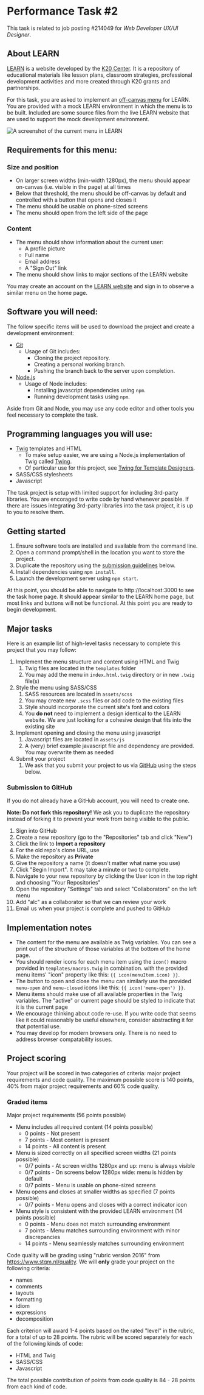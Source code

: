 # Performance Task #2

This task is related to job posting #214049 for _Web Developer UX/UI Designer_.

## About LEARN

[LEARN](https://learn.k20center.ou.edu) is a website developed by the [K20 Center](https://k20center.ou.edu). It is a repository of educational materials
like lesson plans, classroom strategies, professional development activities and more created through K20 grants and
partnerships.

For this task, you are asked to implement an [off-canvas menu](https://www.webfx.com/blog/web-design/off-canvas-menu) 
for LEARN. You are provided with a mock LEARN environment in which the menu is to be built. Included are some source
files from the live LEARN website that are used to support the mock development environment.

![A screenshot of the current menu in LEARN](demo.gif)

## Requirements for this menu:

### Size and position

- On larger screen widths (min-width 1280px), the menu should appear on-canvas (i.e. visible in the page) at all times
- Below that threshold, the menu should be off-canvas by default and controlled with a button that opens and closes it
- The menu should be usable on phone-sized screens
- The menu should open from the left side of the page

### Content

- The menu should show information about the current user:
    - A profile picture
    - Full name
    - Email address
    - A "Sign Out" link
- The menu should show links to major sections of the LEARN website

You may create an account on the [LEARN website](https://learn.k20center.ou.edu) and sign in to observe a similar menu
on the home page.

## Software you will need:

The follow specific items will be used to download the project and create a development environment:

- [Git](https://git-scm.com/)
    - Usage of Git includes:
        - Cloning the project repository.
        - Creating a personal working branch.
        - Pushing the branch back to the server upon completion.
- [Node.js](https://nodejs.org/en/)
    - Usage of Node includes:
        - Installing javascript dependencies using `npm`.
        - Running development tasks using `npm`.

Aside from Git and Node, you may use any code editor and other tools you feel necessary to complete the task.

## Programming languages you will use:

- [Twig](https://twig.symfony.com/) templates and HTML
    - To make setup easier, we are using a Node.js implementation of Twig
      called [Twing](https://nightlycommit.github.io/twing/).
    - Of particular use for this project,
      see [Twing for Template Designers](https://nightlycommit.github.io/twing/templates.html).
- SASS/CSS stylesheets
- Javascript

The task project is setup with limited support for including 3rd-party libraries. You are encoraged to write code by
hand whenever possible. If there are issues integrating 3rd-party libraries into the task project, it is up to you to
resolve them.

## Getting started

1. Ensure software tools are installed and available from the command line.
2. Open a command prompt/shell in the location you want to store the project.
3. Duplicate the repository using the [submission guidelines](#submission-to-github) below.
5. Install dependencies using `npm install`.
6. Launch the development server using `npm start`.

At this point, you should be able to navigate to http://localhost:3000 to see the task home page. It should appear
similar to the LEARN home page, but most links and buttons will not be functional. At this point you are ready to begin
development.

## Major tasks

Here is an example list of high-level tasks necessary to complete this project that you may follow:

1. Implement the menu structure and content using HTML and Twig
    1. Twig files are located in the `templates` folder
    2. You may add the menu in `index.html.twig` directory or in new `.twig` file(s)
2. Style the menu using SASS/CSS
    1. SASS resources are located in `assets/scss`
    2. You may create new `.scss` files or add code to the existing files
    3. Style should incorporate the current site's font and colors
    4. You **do not** need to implement a design identical to the LEARN website. We are just looking for a cohesive
       design
       that fits into the existing site
3. Implement opening and closing the menu using javascript
    1. Javascript files are located in `assets/js`
    2. A (very) brief example javascript file and dependency are provided. You may overwrite them as needed
4. Submit your project
   1. We ask that you submit your project to us via [GitHub](https://github.com) using the steps below.

### Submission to GitHub
If you do not already have a GitHub account, you will need to create one.

**Note: Do not fork this repository!** We ask you to duplicate the repository instead of forking it to prevent
your work from being visible to the public.

1. Sign into GitHub
2. Create a new repository (go to the "Repositories" tab and click "New")
3. Click the link to **Import a repository**
4. For the old repo's clone URL, use [](https://github.com/alc/perf-task-2)
5. Make the repository as **Private**
6. Give the repository a name (it doesn't matter what name you use)
7. Click "Begin Import". It may take a minute or two to complete.
8. Navigate to your new repository by clicking the User icon in the top right and choosing "Your Repositories"
9. Open the repository "Settings" tab and select "Collaborators" on the left menu
10. Add "alc" as a collaborator so that we can review your work
11. Email us when your project is complete and pushed to GitHub

## Implementation notes

- The content for the menu are available as Twig variables. You can see a print out of the structure of those variables
  at the bottom of the home page.
- You should render icons for each menu item using the `icon()` macro provided in `templates/macros.twig` in
  combination.
  with the provided menu items' "icon" property like this: ```{{ icon(menuItem.icon) }}```.
- The button to open and close the menu can similarly use the provided `menu-open` and `menu-closed` icons like this:
  ```{{ icon('menu-open') }}```.
- Menu items should make use of all available properties in the Twig variables. The "active" or current page should be
  styled to indicate that it is the current page
- We encourage thinking about code re-use. If you write code that seems like it could reasonably be useful elsewhere,
  consider abstracting it for that potential use.
- You may develop for modern browsers only. There is no need to address browser compatability issues.

## Project scoring

Your project will be scored in two categories of criteria: major project requirements and code quality. The maximum possible
score is 140 points, 40% from major project requirements and 60% code quality.

### Graded items

Major project requirements  (56 points possible)
- Menu includes all required content (14 points possible)
  - 0 points - Not present
  - 7 points - Most content is present
  - 14 points - All content is present
- Menu is sized correctly on all specified screen widths (21 points possible)
  - 0/7 points - At screen widths 1280px and up: menu is always visible
  - 0/7 points - On screens below 1280px wide: menu is hidden by default
  - 0/7 points - Menu is usable on phone-sized screens
- Menu opens and closes at smaller widths as specified (7 points possible)
  - 0/7 points - Menu opens and closes with a correct indicator icon
- Menu style is consistent with the provided LEARN environment (14 points possible)
  - 0 points - Menu does not match surrounding environment
  - 7 points - Menu matches surrounding environment with minor discrepancies
  - 14 points - Menu seamlessly matches surrounding environment

Code quality will be grading using "rubric version 2016" from https://www.stgm.nl/quality. We will **only** grade your 
project on the following criteria:
- names
- comments
- layouts
- formatting
- idiom
- expressions
- decomposition

Each criterion will award 1-4 points based on the rated "level" in the rubric, for a total of up to 28 points.
The rubric will be scored separately for each of the following kinds of code:
- HTML and Twig
- SASS/CSS
- Javascript

The total possible contribution of points from code quality is 84 - 28 points from each kind of code.
